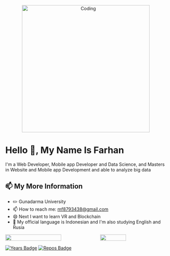 <p align="center">
<img align="center" alt="Coding" width="400" src="https://c.tenor.com/UttC4AITYR4AAAAd/full-stack-developer.gif">
</p>

# Hello 👋, My Name Is Farhan

I'm a Web Developer, Mobile app Developer and Data Science, and Masters in Website and Mobile app Development and able to analyze big data

## 📫 My More Information

- ✏️ Gunadarma University
- 📫 How to reach me: mf8793438@gmail.com
- 😄 Next I want to learn VR and Blockchain
- 💬 My official language is Indonesian and I'm also studying English and Rusia

<p style="display:flex">

 <img src="https://github-readme-stats.vercel.app/api?username=HanFarhann&show_icons=true&theme=tokyonight&bg_color=ffffff" width="59%">

  <img src="https://github-readme-stats.vercel.app/api/top-langs/?username=HanFarhann&theme=tokyonight&hide_langs_below=1&layout=compact&bg_color=ffffff" width="40%">

 </p>
 

[![Years Badge](https://badges.pufler.dev/years/HanFarhann)](https://badges.pufler.dev)
[![Repos Badge](https://badges.pufler.dev/repos/HanFarhann)](https://badges.pufler.dev)
